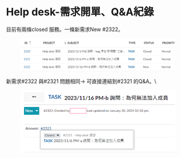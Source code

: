 # Help desk-需求開單、Q\&A紀錄

目前有兩條closed 服務。一條新需求New #2322。

<figure><img src="../.gitbook/assets/image (7).png" alt=""><figcaption></figcaption></figure>

新需求#2322 與#2321 問題相同-> 可直接連結到#2321 的Q\&A。\


<figure><img src="../.gitbook/assets/image (3).png" alt=""><figcaption></figcaption></figure>
